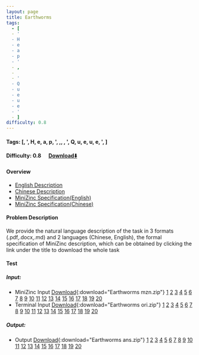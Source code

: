 ```yaml
---
layout: page
title: Earthworms
tags:
  - [
  - '
  - H
  - e
  - a
  - p
  - '
  - ,
  -  
  - '
  - Q
  - u
  - e
  - u
  - e
  - '
  - ]
difficulty: 0.8
---
```


#### Tags: [, ', H, e, a, p, ', ,,  , ', Q, u, e, u, e, ', ]
#### Difficulty: 0.8 &nbsp;&nbsp;&nbsp;&nbsp; [Download⬇️](../../dataset/Earthworms.zip)
#### Overview
- [English Description](../../dataset/Earthworms/task_e.pdf)
- [Chinese Description](../../dataset/Earthworms/task_c.pdf)
- [MiniZinc Specification(English)](../../dataset/Earthworms/task_e_mzn.txt)
- [MiniZinc Specification(Chinese)](../../dataset/Earthworms/task_c_mzn.txt)

#### Problem Description
We provide the natural language description of the task in 3 formats (.pdf,.docx,.md) and 2 languages (Chinese, English), the formal specification of MiniZinc description, which can be obtained by clicking the link under the title to download the whole task
#### Test
##### Input:
- MiniZinc Input [Download](../../dataset/Earthworms/tests/mzn_form.zip){:download="Earthworms mzn.zip"} [1](../../dataset/Earthworms/tests/mzn_form/1_dzn.txt) [2](../../dataset/Earthworms/tests/mzn_form/2_dzn.txt) [3](../../dataset/Earthworms/tests/mzn_form/3_dzn.txt) [4](../../dataset/Earthworms/tests/mzn_form/4_dzn.txt) [5](../../dataset/Earthworms/tests/mzn_form/5_dzn.txt) [6](../../dataset/Earthworms/tests/mzn_form/6_dzn.txt) [7](../../dataset/Earthworms/tests/mzn_form/7_dzn.txt) [8](../../dataset/Earthworms/tests/mzn_form/8_dzn.txt) [9](../../dataset/Earthworms/tests/mzn_form/9_dzn.txt) [10](../../dataset/Earthworms/tests/mzn_form/10_dzn.txt) [11](../../dataset/Earthworms/tests/mzn_form/11_dzn.txt) [12](../../dataset/Earthworms/tests/mzn_form/12_dzn.txt) [13](../../dataset/Earthworms/tests/mzn_form/13_dzn.txt) [14](../../dataset/Earthworms/tests/mzn_form/14_dzn.txt) [15](../../dataset/Earthworms/tests/mzn_form/15_dzn.txt) [16](../../dataset/Earthworms/tests/mzn_form/16_dzn.txt) [17](../../dataset/Earthworms/tests/mzn_form/17_dzn.txt) [18](../../dataset/Earthworms/tests/mzn_form/18_dzn.txt) [19](../../dataset/Earthworms/tests/mzn_form/19_dzn.txt) [20](../../dataset/Earthworms/tests/mzn_form/20_dzn.txt) 
- Terminal Input [Download](../../dataset/Earthworms/tests/origin_form.zip){:download="Earthworms ori.zip"} [1](../../dataset/Earthworms/tests/origin_form/1.in) [2](../../dataset/Earthworms/tests/origin_form/2.in) [3](../../dataset/Earthworms/tests/origin_form/3.in) [4](../../dataset/Earthworms/tests/origin_form/4.in) [5](../../dataset/Earthworms/tests/origin_form/5.in) [6](../../dataset/Earthworms/tests/origin_form/6.in) [7](../../dataset/Earthworms/tests/origin_form/7.in) [8](../../dataset/Earthworms/tests/origin_form/8.in) [9](../../dataset/Earthworms/tests/origin_form/9.in) [10](../../dataset/Earthworms/tests/origin_form/10.in) [11](../../dataset/Earthworms/tests/origin_form/11.in) [12](../../dataset/Earthworms/tests/origin_form/12.in) [13](../../dataset/Earthworms/tests/origin_form/13.in) [14](../../dataset/Earthworms/tests/origin_form/14.in) [15](../../dataset/Earthworms/tests/origin_form/15.in) [16](../../dataset/Earthworms/tests/origin_form/16.in) [17](../../dataset/Earthworms/tests/origin_form/17.in) [18](../../dataset/Earthworms/tests/origin_form/18.in) [19](../../dataset/Earthworms/tests/origin_form/19.in) [20](../../dataset/Earthworms/tests/origin_form/20.in) 

##### Output:
- Output [Download](../../dataset/Earthworms/tests/ans.zip){:download="Earthworms ans.zip"} [1](../../dataset/Earthworms/tests/ans/1_out.txt) [2](../../dataset/Earthworms/tests/ans/2_out.txt) [3](../../dataset/Earthworms/tests/ans/3_out.txt) [4](../../dataset/Earthworms/tests/ans/4_out.txt) [5](../../dataset/Earthworms/tests/ans/5_out.txt) [6](../../dataset/Earthworms/tests/ans/6_out.txt) [7](../../dataset/Earthworms/tests/ans/7_out.txt) [8](../../dataset/Earthworms/tests/ans/8_out.txt) [9](../../dataset/Earthworms/tests/ans/9_out.txt) [10](../../dataset/Earthworms/tests/ans/10_out.txt) [11](../../dataset/Earthworms/tests/ans/11_out.txt) [12](../../dataset/Earthworms/tests/ans/12_out.txt) [13](../../dataset/Earthworms/tests/ans/13_out.txt) [14](../../dataset/Earthworms/tests/ans/14_out.txt) [15](../../dataset/Earthworms/tests/ans/15_out.txt) [16](../../dataset/Earthworms/tests/ans/16_out.txt) [17](../../dataset/Earthworms/tests/ans/17_out.txt) [18](../../dataset/Earthworms/tests/ans/18_out.txt) [19](../../dataset/Earthworms/tests/ans/19_out.txt) [20](../../dataset/Earthworms/tests/ans/20_out.txt) 

